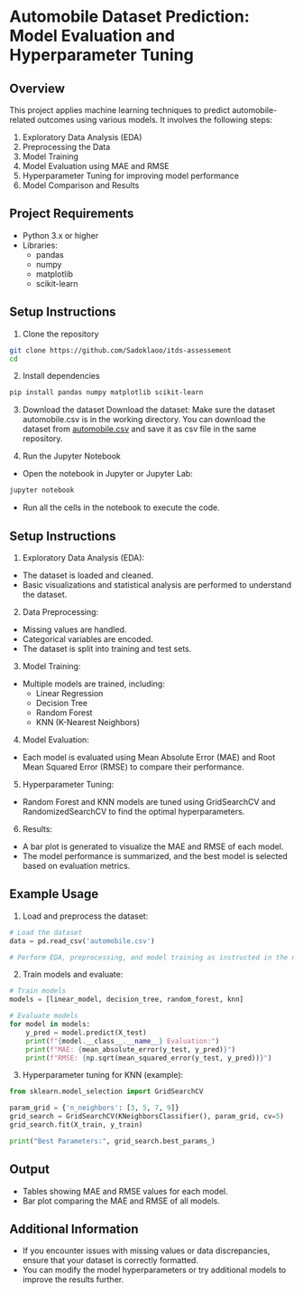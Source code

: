 # Automobile Dataset Prediction: Model Evaluation and Hyperparameter Tuning
## Overview
This project applies machine learning techniques to predict automobile-related outcomes using various models. It involves the following steps:

1. Exploratory Data Analysis (EDA)
2. Preprocessing the Data
3. Model Training
4. Model Evaluation using MAE and RMSE
5. Hyperparameter Tuning for improving model performance
6. Model Comparison and Results

## Project Requirements

- Python 3.x or higher
- Libraries:
  -  pandas
  -  numpy
  -  matplotlib
  -  scikit-learn

## Setup Instructions

1. Clone the repository
```bash
git clone https://github.com/Sadoklaoo/itds-assessement
cd
```
2. Install dependencies
```bash
pip install pandas numpy matplotlib scikit-learn
```
3. Download the dataset
Download the dataset: Make sure the dataset automobile.csv is in the working directory. You can download the dataset from [automobile.csv](https://archive.ics.uci.edu/static/public/10/data.csv) and save it as csv file in the same repository.

5. Run the Jupyter Notebook
- Open the notebook in Jupyter or Jupyter Lab:
```bash
jupyter notebook
```
- Run all the cells in the notebook to execute the code.
  

## Setup Instructions
1. Exploratory Data Analysis (EDA):
- The dataset is loaded and cleaned.
- Basic visualizations and statistical analysis are performed to understand the dataset.

2. Data Preprocessing:
- Missing values are handled.
- Categorical variables are encoded.
- The dataset is split into training and test sets.

3. Model Training:
- Multiple models are trained, including:
  - Linear Regression
  - Decision Tree
  - Random Forest
  - KNN (K-Nearest Neighbors)

4. Model Evaluation:
- Each model is evaluated using Mean Absolute Error (MAE) and Root Mean Squared Error (RMSE) to compare their performance.

5. Hyperparameter Tuning:
- Random Forest and KNN models are tuned using GridSearchCV and RandomizedSearchCV to find the optimal hyperparameters.

6. Results:
- A bar plot is generated to visualize the MAE and RMSE of each model.
- The model performance is summarized, and the best model is selected based on evaluation metrics.

## Example Usage

1. Load and preprocess the dataset:
```python
# Load the dataset
data = pd.read_csv('automobile.csv')

# Perform EDA, preprocessing, and model training as instructed in the notebook
```
2. Train models and evaluate:
```python
# Train models
models = [linear_model, decision_tree, random_forest, knn]

# Evaluate models
for model in models:
    y_pred = model.predict(X_test)
    print(f"{model.__class__.__name__} Evaluation:")
    print(f"MAE: {mean_absolute_error(y_test, y_pred)}")
    print(f"RMSE: {np.sqrt(mean_squared_error(y_test, y_pred))}")
```
3. Hyperparameter tuning for KNN (example):
```python
from sklearn.model_selection import GridSearchCV

param_grid = {'n_neighbors': [3, 5, 7, 9]}
grid_search = GridSearchCV(KNeighborsClassifier(), param_grid, cv=5)
grid_search.fit(X_train, y_train)

print("Best Parameters:", grid_search.best_params_)
```

## Output
- Tables showing MAE and RMSE values for each model.
- Bar plot comparing the MAE and RMSE of all models.

## Additional Information
- If you encounter issues with missing values or data discrepancies, ensure that your dataset is correctly formatted.
- You can modify the model hyperparameters or try additional models to improve the results further.




